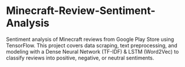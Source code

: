 # Minecraft-Review-Sentiment-Analysis
Sentiment analysis of Minecraft reviews from Google Play Store using TensorFlow. This project covers data scraping, text preprocessing, and modeling with a Dense Neural Network (TF-IDF) &amp; LSTM (Word2Vec) to classify reviews into positive, negative, or neutral sentiments.
